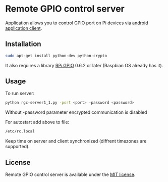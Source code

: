 # Remote GPIO control server
Application allows you to control GPIO port on Pi devices via [android application client](https://play.google.com/store/apps/details?id=com.rgc).

## Installation
```bash
sudo apt-get install python-dev python-crypto
```
It also requires a library [RPi.GPIO](https://pypi.python.org/pypi/RPi.GPIO) 0.6.2 or later (Raspbian OS already has it).

## Usage
To run server:
```bash
python rgc-server1_1.py -port <port> -password <password>
```
Without -password parameter encrypted communication is disabled

For autostart add above to file:
```bash
/etc/rc.local
```

Keep time on server and client synchronized (diffrent timezones are supported).


## License
Remote GPIO control server is available under the [MIT license](http://opensource.org/licenses/MIT).
